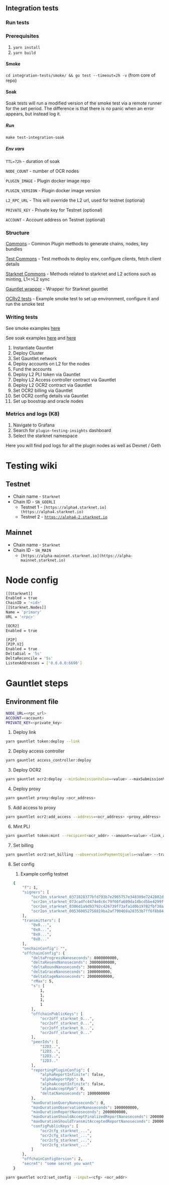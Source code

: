 ## Integration tests

### Run tests

### Prerequisites

1. `yarn install`
2. `yarn build`

#### Smoke

`cd integration-tests/smoke/ && go test --timeout=2h -v` (from core of repo)

#### Soak

Soak tests will run a modified version of the smoke test via a remote runner for the set period. The difference is that
there is no panic when an
error appears, but instead log it.

##### Run

`make test-integration-soak`

##### Env vars

`TTL=72h` - duration of soak

`NODE_COUNT` - number of OCR nodes

`PLUGIN_IMAGE` - Plugin docker image repo

`PLUGIN_VERSION` - Plugin docker image version

`L2_RPC_URL` - This will override the L2 url, used for testnet (optional)

`PRIVATE_KEY` - Private key for Testnet (optional)

`ACCOUNT` - Account address on Testnet (optional)

### Structure

[Commons](../../integration-tests/common/common.go) - Common Plugin methods to generate chains, nodes, key bundles

[Test Commons](../../integration-tests/common/test_common.go) - Test methods to deploy env, configure clients, fetch
client details

[Starknet Commons](../../ops/devnet/devnet.go) - Methods related to starknet and L2 actions such as minting, L1<>L2 sync

[Gauntlet wrapper](../../relayer/pkg/starknet/gauntlet_starknet.go) - Wrapper for Starknet gauntlet

[OCRv2 tests](../../integration-tests/smoke/ocr2_test.go) - Example smoke test to set up environment, configure it and
run the smoke test

### Writing tests

See smoke examples [here](../../integration-tests/smoke/ocr2_test.go)

See soak examples [here](../../integration-tests/soak/tests/ocr_test.go)
and [here](../../integration-tests/soak/soak_runner_test.go)

1. Instantiate Gauntlet
2. Deploy Cluster
3. Set Gauntlet network
4. Deploy accounts on L2 for the nodes
5. Fund the accounts
6. Deploy L2 PLI token via Gauntlet
7. Deploy L2 Access controller contract via Gauntlet
8. Deploy L2 OCR2 contract via Gauntlet
9. Set OCR2 billing via Gauntlet
10. Set OCR2 config details via Gauntlet
11. Set up boostrap and oracle nodes

### Metrics and logs (K8)

1. Navigate to Grafana
2. Search for `plugin-testing-insights` dashboard
3. Select the starknet namespace

Here you will find pod logs for all the plugin nodes as well as Devnet / Geth


# Testing wiki

## Testnet

- Chain name - `Starknet`
- Chain ID - `SN_GOERLI`
    - Testnet 1 - `[https://alpha4.starknet.io](https://alpha4.starknet.io)`
    - Testnet 2 - [`https://alpha4-2.starknet.io`](https://alpha4-2.starknet.io/)

## Mainnet

- Chain name - `Starknet`
- Chain ID - `SN_MAIN`
    - `[https://alpha-mainnet.starknet.io](https://alpha-mainnet.starknet.io)`

# Node config

```bash
[[Starknet]]
Enabled = true
ChainID = '<id>'
[[Starknet.Nodes]]
Name = 'primary'
URL = '<rpc>'

[OCR2]
Enabled = true

[P2P]
[P2P.V2]
Enabled = true
DeltaDial = '5s'
DeltaReconcile = '5s'
ListenAddresses = ['0.0.0.0:6690']
```

# Gauntlet steps

## Environment file

```bash
NODE_URL=<rpc_url>
ACCOUNT=<account>
PRIVATE_KEY=<private_key>
```

1. Deploy link

```bash
yarn gauntlet token:deploy --link
```

2. Deploy access controller

```bash
yarn gauntlet access_controller:deploy
```

3. Deploy OCR2

```bash
yarn gauntlet ocr2:deploy --minSubmissionValue=<value> --maxSubmissionValue=<value> --decimals=<value> --name=<value> --link=<link_addr>
```

4. Deploy proxy

```bash
yarn gauntlet proxy:deploy <ocr_address>
```

5. Add access to proxy

```bash
yarn gauntlet ocr2:add_access --address=<ocr_address> <proxy_address>
```

6. Mint PLI

```bash
yarn gauntlet token:mint --recipient<ocr_addr> --amount=<value> <link_addr>
```

7. Set billing

```bash
yarn gauntlet ocr2:set_billing --observationPaymentGjuels=<value> --transmissionPaymentGjuels=<value> <ocr_addr>
```

8. Set config
    1. Example config testnet

    ```bash
    {
        "f": 1,
        "signers": [
            "ocr2on_starknet_0371028377bfd793b7e2965757e348309e7242802d20253da6ab81c8eb4b4051",
            "ocr2on_starknet_073cadfc4474e8c6c79f66fa609da1dbcd5be4299ff9b1f71646206d1faca1fc",
            "ocr2on_starknet_0386d1a9d93792c426739f73afa1d0b19782fbf30ae27ce33c9fbd4da659cd80",
            "ocr2on_starknet_005360052758819ba2af790469a28353b7ff6f8b84176064ab572f6cc20e5fb4"
        ],
        "transmitters": [
            "0x0...",
            "0x0...",
            "0x0...",
            "0x0..."
        ],
        "onchainConfig": "",
        "offchainConfig": {
            "deltaProgressNanoseconds": 8000000000,
            "deltaResendNanoseconds": 30000000000,
            "deltaRoundNanoseconds": 3000000000,
            "deltaGraceNanoseconds": 1000000000,
            "deltaStageNanoseconds": 20000000000,
            "rMax": 5,
            "s": [
                1,
                1,
                1,
                1
            ],
            "offchainPublicKeys": [
                "ocr2off_starknet_0...",
                "ocr2off_starknet_0...",
                "ocr2off_starknet_0...",
                "ocr2off_starknet_0..."
            ],
            "peerIds": [
                "12D3..",
                "12D3..",
                "12D3..",
                "12D3.."
            ],
            "reportingPluginConfig": {
                "alphaReportInfinite": false,
                "alphaReportPpb": 0,
                "alphaAcceptInfinite": false,
                "alphaAcceptPpb": 0,
                "deltaCNanoseconds": 1000000000
            },
            "maxDurationQueryNanoseconds": 0,
            "maxDurationObservationNanoseconds": 1000000000,
            "maxDurationReportNanoseconds": 2000000000,
            "maxDurationShouldAcceptFinalizedReportNanoseconds": 2000000000,
            "maxDurationShouldTransmitAcceptedReportNanoseconds": 2000000000,
            "configPublicKeys": [
                "ocr2cfg_starknet_...",
                "ocr2cfg_starknet_...",
                "ocr2cfg_starknet_...",
                "ocr2cfg_starknet_..."
            ]
        },
        "offchainConfigVersion": 2,
        "secret": "some secret you want"
    }
    ```


```bash
yarn gauntlet ocr2:set_config --input=<cfg> <ocr_addr>
```